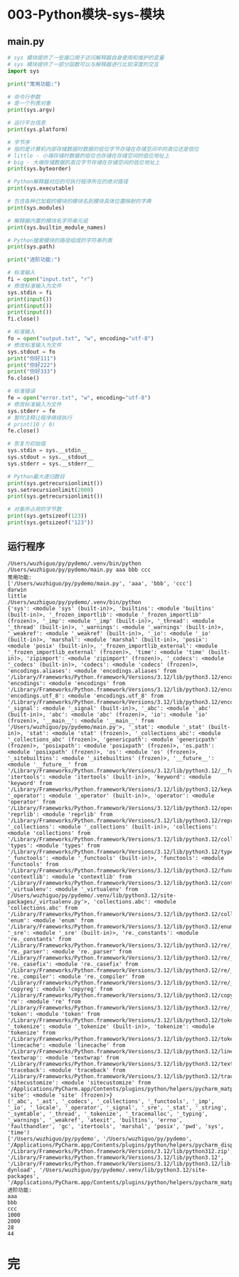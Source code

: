 # 003-Python模块-sys-模块

## main.py

```python
# sys 模块提供了一些接口用于访问解释器自身使用和维护的变量
# sys 模块提供了一部分函数可以与解释器进行比较深度的交互
import sys

print("常用功能:")

# 命令行参数
# 是一个列表对象
print(sys.argv)

# 运行平台信息
print(sys.platform)

# 字节序
# 指的是计算机内部存储数据时数据的低位字节存储在存储空间中的高位还是低位
# little - 小端存储时数据的低位也存储在存储空间的低位地址上
# big - 大端存储数据的高位字节存储在存储空间的低位地址上
print(sys.byteorder)

# Python解释器对应的可执行程序所在的绝对路径
print(sys.executable)

# 包含各种已加载的模块的模块名到模块具体位置映射的字典
print(sys.modules)

# 解释器内置的模块名字符串元组
print(sys.builtin_module_names)

# Python搜索模块的路径组成的字符串列表
print(sys.path)

print("进阶功能:")

# 标准输入
fi = open("input.txt", "r")
# 修改标准输入为文件
sys.stdin = fi
print(input())
print(input())
print(input())
fi.close()

# 标准输入
fo = open("output.txt", "w", encoding="utf-8")
# 修改标准输入为文件
sys.stdout = fo
print("你好111")
print("你好222")
print("你好333")
fo.close()

# 标准错误
fe = open("error.txt", "w", encoding="utf-8")
# 修改标准输入为文件
sys.stderr = fe
# 暂时注释让程序继续执行
# print(10 / 0)
fe.close()

# 恢复为初始值
sys.stdin = sys.__stdin__
sys.stdout = sys.__stdout__
sys.stderr = sys.__stderr__

# Python最大递归数目
print(sys.getrecursionlimit())
sys.setrecursionlimit(2000)
print(sys.getrecursionlimit())

# 对象所占用的字节数
print(sys.getsizeof(123))
print(sys.getsizeof("123"))

```

## 运行程序

    /Users/wuzhiguo/py/pydemo/.venv/bin/python /Users/wuzhiguo/py/pydemo/main.py aaa bbb ccc 
    常用功能:
    ['/Users/wuzhiguo/py/pydemo/main.py', 'aaa', 'bbb', 'ccc']
    darwin
    little
    /Users/wuzhiguo/py/pydemo/.venv/bin/python
    {'sys': <module 'sys' (built-in)>, 'builtins': <module 'builtins' (built-in)>, '_frozen_importlib': <module '_frozen_importlib' (frozen)>, '_imp': <module '_imp' (built-in)>, '_thread': <module '_thread' (built-in)>, '_warnings': <module '_warnings' (built-in)>, '_weakref': <module '_weakref' (built-in)>, '_io': <module '_io' (built-in)>, 'marshal': <module 'marshal' (built-in)>, 'posix': <module 'posix' (built-in)>, '_frozen_importlib_external': <module '_frozen_importlib_external' (frozen)>, 'time': <module 'time' (built-in)>, 'zipimport': <module 'zipimport' (frozen)>, '_codecs': <module '_codecs' (built-in)>, 'codecs': <module 'codecs' (frozen)>, 'encodings.aliases': <module 'encodings.aliases' from '/Library/Frameworks/Python.framework/Versions/3.12/lib/python3.12/encodings/aliases.py'>, 'encodings': <module 'encodings' from '/Library/Frameworks/Python.framework/Versions/3.12/lib/python3.12/encodings/__init__.py'>, 'encodings.utf_8': <module 'encodings.utf_8' from '/Library/Frameworks/Python.framework/Versions/3.12/lib/python3.12/encodings/utf_8.py'>, '_signal': <module '_signal' (built-in)>, '_abc': <module '_abc' (built-in)>, 'abc': <module 'abc' (frozen)>, 'io': <module 'io' (frozen)>, '__main__': <module '__main__' from '/Users/wuzhiguo/py/pydemo/main.py'>, '_stat': <module '_stat' (built-in)>, 'stat': <module 'stat' (frozen)>, '_collections_abc': <module '_collections_abc' (frozen)>, 'genericpath': <module 'genericpath' (frozen)>, 'posixpath': <module 'posixpath' (frozen)>, 'os.path': <module 'posixpath' (frozen)>, 'os': <module 'os' (frozen)>, '_sitebuiltins': <module '_sitebuiltins' (frozen)>, '__future__': <module '__future__' from '/Library/Frameworks/Python.framework/Versions/3.12/lib/python3.12/__future__.py'>, 'itertools': <module 'itertools' (built-in)>, 'keyword': <module 'keyword' from '/Library/Frameworks/Python.framework/Versions/3.12/lib/python3.12/keyword.py'>, '_operator': <module '_operator' (built-in)>, 'operator': <module 'operator' from '/Library/Frameworks/Python.framework/Versions/3.12/lib/python3.12/operator.py'>, 'reprlib': <module 'reprlib' from '/Library/Frameworks/Python.framework/Versions/3.12/lib/python3.12/reprlib.py'>, '_collections': <module '_collections' (built-in)>, 'collections': <module 'collections' from '/Library/Frameworks/Python.framework/Versions/3.12/lib/python3.12/collections/__init__.py'>, 'types': <module 'types' from '/Library/Frameworks/Python.framework/Versions/3.12/lib/python3.12/types.py'>, '_functools': <module '_functools' (built-in)>, 'functools': <module 'functools' from '/Library/Frameworks/Python.framework/Versions/3.12/lib/python3.12/functools.py'>, 'contextlib': <module 'contextlib' from '/Library/Frameworks/Python.framework/Versions/3.12/lib/python3.12/contextlib.py'>, '_virtualenv': <module '_virtualenv' from '/Users/wuzhiguo/py/pydemo/.venv/lib/python3.12/site-packages/_virtualenv.py'>, 'collections.abc': <module 'collections.abc' from '/Library/Frameworks/Python.framework/Versions/3.12/lib/python3.12/collections/abc.py'>, 'enum': <module 'enum' from '/Library/Frameworks/Python.framework/Versions/3.12/lib/python3.12/enum.py'>, '_sre': <module '_sre' (built-in)>, 're._constants': <module 're._constants' from '/Library/Frameworks/Python.framework/Versions/3.12/lib/python3.12/re/_constants.py'>, 're._parser': <module 're._parser' from '/Library/Frameworks/Python.framework/Versions/3.12/lib/python3.12/re/_parser.py'>, 're._casefix': <module 're._casefix' from '/Library/Frameworks/Python.framework/Versions/3.12/lib/python3.12/re/_casefix.py'>, 're._compiler': <module 're._compiler' from '/Library/Frameworks/Python.framework/Versions/3.12/lib/python3.12/re/_compiler.py'>, 'copyreg': <module 'copyreg' from '/Library/Frameworks/Python.framework/Versions/3.12/lib/python3.12/copyreg.py'>, 're': <module 're' from '/Library/Frameworks/Python.framework/Versions/3.12/lib/python3.12/re/__init__.py'>, 'token': <module 'token' from '/Library/Frameworks/Python.framework/Versions/3.12/lib/python3.12/token.py'>, '_tokenize': <module '_tokenize' (built-in)>, 'tokenize': <module 'tokenize' from '/Library/Frameworks/Python.framework/Versions/3.12/lib/python3.12/tokenize.py'>, 'linecache': <module 'linecache' from '/Library/Frameworks/Python.framework/Versions/3.12/lib/python3.12/linecache.py'>, 'textwrap': <module 'textwrap' from '/Library/Frameworks/Python.framework/Versions/3.12/lib/python3.12/textwrap.py'>, 'traceback': <module 'traceback' from '/Library/Frameworks/Python.framework/Versions/3.12/lib/python3.12/traceback.py'>, 'sitecustomize': <module 'sitecustomize' from '/Applications/PyCharm.app/Contents/plugins/python/helpers/pycharm_matplotlib_backend/sitecustomize.py'>, 'site': <module 'site' (frozen)>}
    ('_abc', '_ast', '_codecs', '_collections', '_functools', '_imp', '_io', '_locale', '_operator', '_signal', '_sre', '_stat', '_string', '_symtable', '_thread', '_tokenize', '_tracemalloc', '_typing', '_warnings', '_weakref', 'atexit', 'builtins', 'errno', 'faulthandler', 'gc', 'itertools', 'marshal', 'posix', 'pwd', 'sys', 'time')
    ['/Users/wuzhiguo/py/pydemo', '/Users/wuzhiguo/py/pydemo', '/Applications/PyCharm.app/Contents/plugins/python/helpers/pycharm_display', '/Library/Frameworks/Python.framework/Versions/3.12/lib/python312.zip', '/Library/Frameworks/Python.framework/Versions/3.12/lib/python3.12', '/Library/Frameworks/Python.framework/Versions/3.12/lib/python3.12/lib-dynload', '/Users/wuzhiguo/py/pydemo/.venv/lib/python3.12/site-packages', '/Applications/PyCharm.app/Contents/plugins/python/helpers/pycharm_matplotlib_backend']
    进阶功能:
    aaa
    bbb
    ccc
    1000
    2000
    28
    44


# 完